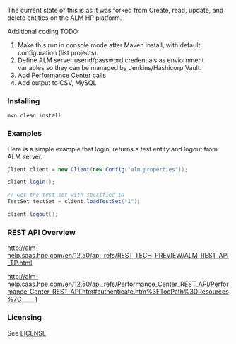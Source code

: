 The current state of this is as it was forked from 
Create, read, update, and delete entities on the ALM HP platform.

Additional coding TODO:
1. Make this run in console mode after Maven install, with default configuration (list projects).
2. Define ALM server userid/password credentials as enviornment variables so they can be managed by Jenkins/Hashicorp Vault.
3. Add Performance Center calls
4. Add output to CSV, MySQL

### Installing
```
mvn clean install
```

### Examples
Here is a simple example that login, returns a test entity and logout from ALM server.
```java
Client client = new Client(new Config("alm.properties"));

client.login();

// Get the test set with specified ID
TestSet testSet = client.loadTestSet("1");

client.logout();
```

### REST API Overview
http://alm-help.saas.hpe.com/en/12.50/api_refs/REST_TECH_PREVIEW/ALM_REST_API_TP.html

http://alm-help.saas.hpe.com/en/12.50/api_refs/Performance_Center_REST_API/Performance_Center_REST_API.htm#authenticate.htm%3FTocPath%3DResources%7C_____1

### Licensing
See [LICENSE](https://github.com/okean/alm-rest-api/blob/master/LICENSE)

